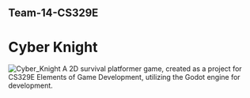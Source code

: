 ## Team-14-CS329E
# Cyber Knight
![Cyber_Knight](https://github.com/Sketchfellow/Team-14-CS329E/assets/87275944/ab53828a-6e16-4818-a9c1-b85d1e754c47)
A 2D survival platformer game, created as a project for CS329E Elements of Game Development, utilizing the Godot engine for development.

